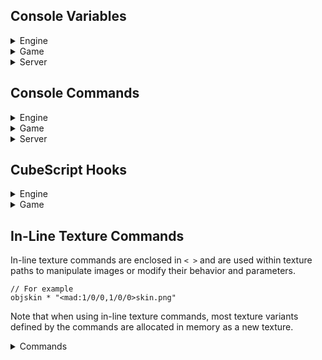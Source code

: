 ## Console Variables

<details>
  <summary>Engine</summary>

| Variable                 | Type               | Min | Default | Max     | Description |
| -------------------------|--------------------|-----|---------|---------|-------------|
| aaenvmap                 | Persistent integer | 0   | 1       | 1       |
| allfaces                 | Integer            | 0   | 0       | 1       | Allows texturing commands to apply the new texture to all the sides of the selected geometry.
| amd_eal_bug              | Integer            | 0   | 0       | 1       |
| amd_pf_bug               | Integer            | 0   | 0       | 1       |
|animationinterpolationtime| Integer            | 0   |  200    |  1000   |
| aodepthformat            | Integer            | 1   | 0       | 0       |
| aoderiv                  | Integer            | -1  | 1       | 1       |
| attachradius             | Integer            | 1   | 100     | 1000    |
| avatarfov                | Integer            | 10  | 40      | 100     | Field of view of the avatar (first person weapon).
| avatarzoomfov            | Integer            | 10  | 25      | 60      | Field of view of the avatar (first person weapon) while zoomed in. Currently read-only.
| batchdecals              | Integer            | 0   |  1      |  1      |
| batchgeom                | Integer            | 0   |  1      |  1      |
| clampsky                 | Integer            | 0   |  1      |  1      |
| compresspng              | Persistent integer | 0   | 9       | 9       |
| compresstga              | Persistent integer | 0   | 1       | 1       |
| connectname              | Persistent string  | N/A | N/A     | N/A     |
| csmcull                  | Integer            | 0   |  1      |  1      |
| csmfarplane              | Integer            | 64  |  1024   |  16384  |
| csminoq                  | Integer            | 0   |  1      |  1      |
| csmnearplane             | Integer            | 1   |  1      |  16     |
| cullparticles            | Integer            | 0   |  1      |  1      |
| dbgalias                 | Integer            | 0   | 4       | 1000    |
| dbgcolmesh               | Integer            | 0   | 0       | 1       |
| dbgdds                   | Integer            | 0   |  0      |  1      |
| dbgexts                  | Integer            | 0   | 0       | 1       |
| dbggrass                 | Integer            | 0   | 0       | 1       |
| dbgmodes                 | Integer            | 0   | 0       | 1       |
| dbgmovie                 | Integer            | 0   | 0       | 1       |
| dbgpcull                 | Integer            | 0   |  0      |  1      |
| dbgpseed                 | Integer            | 0   |  0      |  1      |
| dbgshader                | Integer            | 0   |  1      |  2      |
| dbgsound                 | Integer            | 0   |  0      |  1      |
| dbgstain                 | Integer            | 0   |  0      |  1      |
| dbgubo                   | Integer            | 0   |  0      |  1      |
| dbgvars                  | Integer            | 0   | 0       | 1       |
| debugao                  | Integer            | 0   | 0       | 1       |
| debugbloom               | Integer            | 0   | 0       | 1       |
| debugdepth               | Integer            | 0   | 0       | 1       |
| debuglightscissor        | Integer            | 0   |  0      |  1      |
| debugrefract             | Integer            | 0   | 0       | 1       |
| debugrh                  | Integer            | -1  | 0       | RH_MAXSPLITS*(RH_MAXGRID + 2) |
| debugrsm                 | Integer            | 0   | 0       | 2       |
| debugshadowatlas         | Integer            | 0   | 0       |  3      |
| debugsmaa                | Integer            | 0   | 0       | 5       |
| debugstencil             | Integer            | 0   | 0       | 0xFF    |
| debugtqaa                | Integer            | 0   | 0       | 2       |
| defershaders             | Integer            | 0   |  1      |  1      |
| depthfaillights          | Integer            | 0   |  1      |  1      |
| depthtestlights          | Integer            | 0   |  2      |  2      |
| desktoph                 | Integer            | 1   | 0       | 0       |
| desktopw                 | Integer            | 1   | 0       | 0       |
| dtoutline                | Integer            | 0   |  1      |  1      |
| editcursor               | Integer            | 0   | 1       | 1       |
| editing                  | Integer            | 1   | 0       | 0       |
| entautoviewdist          | Integer            | 0   | 25      | 100     |
| entcamdir                | Persistent integer | 0   | 1       | 1       |
| entdrop                  | Integer            | 0   | 2       | 3       |
| entitysurf               | Integer            | 0   | 0       | 1       |
| entmovingshadow          | Integer            | 0   | 1       | 1       |
| entselradius             | Integer            | 0   | 2       | 10      |
| entselsnap               | Integer            | 0   | 0       | 1       |
| envmapbb                 | Integer            | 0   | 0       | 1       |
| envmapradius             | Integer            | 0   | 128     | 10000   |
| flarecutoff              | Persistent integer | 0   | 1000    | 10000   |
| flaresize                | Persistent integer | 20  | 100     | 500     |
| floatspeed               | Integer            | 1   | 100     | 10000   |
| fogoverlay               | Integer            | 0   | 1       | 1       |
| forcespotlights          | Integer            | 1   |  0      |  0      |
| frametimer               | Integer            | 0   | 0       | 1       |
| fullbright               | Integer            | 0   | 0       | 1       |
| fullbrightlevel          | Integer            | 0   | 160     | 255     |
| fullbrightmodels         | Persistent integer | 0   | 0       | 200     |
| gcolorclear              | Integer            | 0   |  1      |  1      |
| gdepthclear              | Integer            | 0   |  1      |  1      |
| gdepthformat             | Integer            | 1   | 0       | 0       |
| ghasstencil              | Integer            | 1   | 0       | 0       |
| glcompat                 | Integer            | 1   | 0       | 0       |
| glerr                    | Integer            | 0   | 0       | 1       |
| glslversion              | Integer            | 1   | 0       | 0       |
| glversion                | Integer            | 1   | 0       | 0       |
| gpuskel                  | Persistent integer | 0   | 0       | 1       |
| gridlookup               | Integer            | 0   | 0       | 1       |
| hdraccummillis           | Integer            | 1   | 33      | 1000    |
| hdrreduce                | Integer            | 0   | 2       | 2       |
| hidechanges              | Integer            | 0   | 0       | 1       |
| hidehud                  | Integer            | 0   | 0       | 1       |
| hidestats                | Integer            | 0   | 0       | 1       |
| hwcubetexsize            | Integer            | 1   |  0      |  0      |
| hwmaxaniso               | Integer            | 1   |  0      |  0      |
| hwtexsize                | Integer            | 1   |  0      |  0      |
| hwtexunits               | Integer            | 1   |  0      |  0      |
| hwvtexunits              | Integer            | 1   |  0      |  0      |
| intel_mapbufferrange_bug | Integer            | 0   | 0       | 1       |
| intel_texalpha_bug       | Integer            | 0   | 0       | 1       |
| invalidcubeguard         | Integer            | 0   | 1       | 1       |
| lastdisconnectreason     | Read-only string   | N/A | N/A     | N/A     |
| lightpassesused          | Integer            | 1   |  0      |  0      |
| lightsoccluded           | Integer            | 1   |  0      |  0      |
| lightsvisible            | Integer            | 1   |  0      |  0      |
| lighttilealignh          | Integer            | 1   |  16     |  256    |
| lighttilealignw          | Integer            | 1   |  16     |  256    |
| lnblendpower             | Floating point     | 0   | 6.0f    | 1000    |
| lnjittermillis           | Integer            | 0   | 100     | 1000    |
| lnjitterradius           | Integer            | 0   | 3       | 100     |
| lnjitterscale            | Floating point     | 0   | 0.2f    | 10      |
| lnscrollmillis           | Integer            | 1   | 250     | 5000    |
| lnscrollscale            | Floating point     | 0   | 0.05f   | 10      |
| mainmenu                 | Read-only Integer  | 1   | 1       | 0       |
| mapmusic                 | String             | N/A | N/A     | N/A     | Music track of a map. Each time we load a map, this variable is updated with the current map's music track (if available).
| maptitle                 | String             | N/A | "Untitled Map by Unknown" | N/A | Title of a map. Each time we load a map, this variable is updated with the current map's title (if available).
| mastermotd               | String             | N/A | N/A     | N/A     |
| maxdrawbufs              | Integer            | 1   | 0       | 0       |
| maxdualdrawbufs          | Integer            | 1   | 0       | 0       |
| maxfsuniforms            | Integer            | 1   |  0      |  0      |
| maxgrass                 | Integer            | 10  | 10000   | 10000   |
| maxmerge                 | Integer            | 0   | 6       | 12      |
| maxmodelradiusdistance   | Integer            | 10  |  200    |  1000   |
| maxpvsblocker            | Integer            | 1   | 512     | 1<<16   |
| maxskelanimdata          | Integer            | 1   | 192     | 0       |
| maxtexoffset             | Integer            | 1   |  0      |  0      |
| maxtexrectoffset         | Integer            | 1   |  0      |  0      |
| maxvsuniforms            | Integer            | 1   |  0      |  0      |
| mesa_swap_bug            | Integer            | 0   | 0       | 1       |
| mesa_texrectoffset_bug   | Integer            | 0   | 0       | 1       |
| minface                  | Integer            | 0   | 4       | 12      |
| mintexoffset             | Integer            | 1   |  0      |  0      |
| mintexrectoffset         | Integer            | 1   |  0      |  0      |
| mipvis                   | Integer            | 0   | 0       | 1       |
| modelpreviewfov          | Integer            | 10  | 20      | 100     |
| modelpreviewpitch        | Integer            | -90 | -15     | 90      |
| movieaccelblit           | Integer            | 0   | 0       | 1       |
| movieaccelyuv            | Integer            | 0   | 1       | 1       |
| moviedir                 | Persistent string  | N/A | "movie" | N/A     | Similarly to `screenshotdir`, directory to which movies are saved.
| msaadepthblit            | Integer            | 0   | 0       | 1       |
| msaalight                | Integer            | 1   | 0       | 0       |
| msaamaxcolortexsamples   | Integer            | 1   | 0       | 0       |
| msaamaxdepthtexsamples   | Integer            | 1   | 0       | 0       |
| msaamaxsamples           | Integer            | 1   | 0       | 0       |
| msaaminsamples           | Integer            | 1   | 0       | 0       |
| msaasamples              | Integer            | 1   | 0       | 0       |
| numcpus                  | Integer            | 1   | 1       | 16      |
| numoctaents              | Integer            | 1   | 0       | 0       |
| octaentsize              | Integer            | 0   | 64      | 1024    |
| oqdist                   | Integer            | 0   |  256    |  1024   |
| oqdynent                 | Integer            | 0   |  1      |  1      |
| oqfrags                  | Integer            | 0   |  8      |  64     |
| oqgeom                   | Integer            | 0   |  1      |  1      |
| oqlights                 | Integer            | 0   |  1      |  1      |
| oqmm                     | Integer            | 0   |  4      |  8      |
| oqvol                    | Integer            | 0   |  1      |  1      |
| oqwait                   | Integer            | 0   |  1      |  1      |
| outline                  | Integer            | 0   |  0      |  1      |
| paintblendmapdelay       | Integer            | 1   | 500     | 3000    |
| paintblendmapinterval    | Integer            | 1   | 30      | 3000    |
| passthroughcube          | Integer            | 0   | 1       | 1       |
| passthroughent           | Integer            | 0   | 1       | 1       |
| passthroughsel           | Integer            | 0   | 0       | 1       |
| physinterp               | Integer            | 0   | 1       | 1       |
| printvbo                 | Integer            | 0   | 0       | 1       |
| progressbackground       | Integer            | 0   | 0       | 1       |
| pvsleafsize              | Integer            | 1   | 64      | 1024    |
| ragdollairfric           | Floating point     | 0   | 0.996f  | 1       |
| ragdollbodyfric          | Floating point     | 0   | 0.95f   | 1       |
| ragdollbodyfricscale     | Floating point     | 0   | 2       | 10      |
| ragdollconstrain         | Integer            | 1   | 7       | 100     |
| ragdollexpireoffset      | Integer            | 0   | 2500    | 30000   |
| ragdolleyesmooth         | Floating point     | 0   | 0       | 1       |
| ragdolleyesmoothmillis   | Integer            | 1   | 1       | 10000   |
| ragdollgravity           | Floating point     | 0   | 198.0f  | 200     |
| ragdollgroundfric        | Floating point     | 0   | 0.8f    | 1       |
| ragdollrotfric           | Floating point     | 0   | 0.85f   | 1       |
| ragdollrotfricstop       | Floating point     | 0   | 0.1f    | 1       |
| ragdolltimestepmax       | Integer            | 1   | 10      | 50      |
| ragdolltimestepmin       | Integer            | 1   | 5       | 50      |
| ragdollunstick           | Floating point     | 0   | 10      | 1e3f    |
| ragdollwaterexpireoffset | Integer            | 0   | 4000    | 30000   |
| ragdollwaterfric         | Floating point     | 0   | 0.85f   | 1       |
| replayparticles          | Integer            | 0   |  1      |  1      |
| rhclipgrid               | Integer            | 0   | 1       | 1       |
| rhdynmm                  | Integer            | 0   | 0       | 1       |
| rhdyntex                 | Integer            | 0   | 0       | 1       |
| rhinoq                   | Integer            | 0   |  1      |  1      |
| rsmcull                  | Integer            | 0   | 1       | 1       |
| savebak                  | Persistent integer | 0   | 2       | 2       | Controls whether `.bak` files (backups) of the map we are editing are saved at each map save (`/savemap`).
| scaledds                 | Integer            | 0   |  2      |  4      |
| screenshotdir            | Persistent string  | N/A | "screenshot" | N/A| Directory to which screenshots are saved (`*/screenshot`).
| screenshotformat         | Persistent integer | 0   | IMG_PNG | NUMIMG-1|
| screenshotquality        | Persistent integer | 0   | 97      | 100     |
| sdl_xgrab_bug            | Integer            | 0   | 0       | 1       |
| selectcorners            | Integer            | 0   | 0       | 1       |
| selectionsurf            | Integer            | 0   | 0       | 1       |
| serverip                 | String             | N/A | N/A     | N/A     |
| serveruprate             | Integer            | 0   |  0      |2147483647|
| showentradius            | Integer            | 0   | 1       | 1       |
| showsky                  | Integer            | 0   |  1      |  1      |
| smaa4x                   | Integer            | 1   | 0       | 0       |
| smaas2x                  | Integer            | 1   | 0       | 0       |
| smaat2x                  | Integer            | 1   | 0       | 0       |
| smbbcull                 | Integer            | 0   |  1      |  1      |
| smborder                 | Integer            | 0   |  3      |  16     |
| smborder2                | Integer            | 0   |  4      |  16     |
| smdistcull               | Integer            | 0   |  1      |  1      |
| smdynshadow              | Integer            | 0   |  1      |  1      |
| sminoq                   | Integer            | 0   |  1      |  1      |
| smmaxsize                | Integer            | 1   |  384    |  1024   |
| smminradius              | Integer            | 0   |  16     |  10000  |
| smminsize                | Integer            | 1   |  96     |  1024   |
| smnodraw                 | Integer            | 0   |  0      |  1      |
| smnoshadow               | Integer            | 0   |  0      |  1      |
| smquery                  | Integer            | 0   |  1      |  1      |
| smsidecull               | Integer            | 0   |  1      |  1      |
| smused                   | Integer            | 1   |  0      |  0      |
| smviscull                | Integer            | 0   |  1      |  1      |
| softexplosion            | Persistent integer | 0   | 0       | 1       |
| softexplosionblend       | Integer            | 1   | 16      | 64      |
| statrate                 | Integer            | 1   | 200     | 1000    |
| stereo                   | Integer            | 0   |  1      |  1      |
| testtags                 | Integer            | 0   | 0       | 1       |
| testtricol               | Integer            | 0   | 0       | 2       |
| textinputfilter          | Integer            | 0   | 5       | 1000    |
| thirdperson              | Integer            | 0   | 0       | 2       |
| tqaaresolvegather        | Integer            | 1   | 0       | 0       |
| usedds                   | Integer            | 0   |  1      |  1      |
| usetexcompress           | Integer            | 1   | 0       | 0       |
| usetexgather             | Integer            | 1   | 0       | 0       |
| useubo                   | Integer            | 1   | 0       | 0       |
| usevdelta                | Integer            | 1   | 0       | 0       |
| volderiv                 | Integer            | -1  |  1      |  1      |
| waterlod                 | Persistent integer | 0   | 1       | 3       |
| waterreflectstep         | Persistent integer | 1   | 32      | 10000   |
| watersubdiv              | Persistent integer | 0   | 2       | 3       |
| wireframe                | Integer            | 0   | 0       | 1       |
| zoom                     | Integer            | -1  | 0       | 1       |
| tqaa,                    | Persistent integer | 0   | 0       | 1       |
| tqaamovemask             | Persistent integer | 0   | 1       | 1       |
| fxaa                     | Persistent integer | 0   | 0       | 1       |
| fxaaquality              | Persistent integer | 0   | 1       | 3       |
| fxaagreenluma            | Persistent integer | 0   | 0       | 1       |
| smaa                     | Persistent integer | 0   | 0       | 1       |
| smaaspatial              | Persistent integer | 0   | 1       | 1       |
| smaaquality              | Persistent integer | 0   | 2       | 3       |
| smaacoloredge            | Persistent integer | 0   | 0       | 1       |
| smaagreenluma            | Persistent integer | 0   | 0       | 1       |
| smaadepthmask            | Integer            | 0   | 1       | 1       |
| smaastencil              | Integer            | 0   | 1       | 1       |
| blendpaintmode           | Integer            | 0   | 0       | 5       |
| blendtexsize             | Peristent Integer  | 0   | 9       | 11      |
| rate                     | Integer            | 0   | 0       | 1024    |
| throttle_interval,       | Integer            | 0   | 5       | 30      |
| throttle_accel           | Integer            | 0   | 2       | 32      |
| throttle_decel           | Integer            | 0   | 2       | 32      |
| maxcon                   | Persistent integer | 10  | 200     | 1000    |
VARNP(dynlights, usedynlights, 0, 1, 1);
| grassanimmillis          | Read-only integer  | 0   | 3000    | 60000   |
| grassscale               | Read-only integer  | 1   | 2       | 64      |
| relativemouse            | Integer            | 1   | 1       | 0       |
| relativemouse            | Persistent integer | 0   | 1       | 1       |
| fullscreen               | Persistent integer | 0   | 1       | 1       |
| confilter                | Persistent hex integer | 0   | 0xFFC4C0 | 0xFFFFFF |
| fullconfilter            | Persistent hex integer | 0   | 0xFFFFFF | 0xFFFFFF |
| miniconfilter            | Persistent hex integer | 0   | 0        | 0xFFFFFF |

</details>

<details>
  <summary>Game</summary>

| Variable            | Type               | Min | Default | Max               | Description |
| --------------------|--------------------|-----|---------|-------------------|-------------|
| aidebug             | Integer            | 0   | 0       | 6                 |
| aiforcegun          | Integer            | -1  | -1      | Max weapons       | Forces the bots to use the specified weapon (offline mode only).
| allycrosshair       | Persistent Integer | 0   | 1       | 1                 | Controls whether the ally crosshair appears while the player is aiming at an ally.
| animoverride        | Integer            |-1   | 0       | Max animations    | Imposes the specified animation on all animated entities.
| autoauth            | Persistent integer | 0   | 1       | 1                 |
| autoswitch          | Persistent integer | 0   | 1       | 1                 | Whether we automatically switch to a newly acquired weapon that was not previously in our arsenal.
| blood               | Persistent integer | 0   | 1       | 1                 | Enables or disables blood particles.
| chatsound           | Persistent integer | 0   | 1       | 1                 | Enables or disables the chat beep sound.
| deadpush            | Persistent integer | 1   | 2       | 20                | Determines the amount by which the push on players' corpses is multiplied when the final hit is delivered.
| deathfromabove      | Persistent integer | 0   | 1       | 1                 | Determines whether or not the camera should look down on the player's corpse when they are dead.
| dropwaypoints       | Integer            | 0   | 0       | 1                 | When enabled (set to 1), waypoints will be dropped for bots to follow wherever the player walks.
| footstepssound      | Persistent integer | 0   | 1       | 1                 | Controls whether or not footstep sounds are played.
| forceplayermodels   | Persistent integer | 0   | 0       | 1                 | If enabled (set to 1), all player models will be forced to have the same appearance.
| gore                | Persistent integer | 0   | 1       | 1                 | Determines whether or not players explode into a bunch of giblets when they are killed by an absurd amount of damage.
| goreeffect          | Persistent integer | N/A | N/A     | N/A               | Type of gore effect.
| hidedead            | Persistent integer | 0   | 0       | 1                 | Controls whether players immediately disappear after being killed.
| highlightscore      | Persistent integer | 0   | 1       | 1                 | Controls whether or not our client should be highlighted on the scoreboard.
| hitcrosshair        | Persistent integer | 0   | 400     | 1000              | Controls the duration, in milliseconds, for which the hit crosshair is visible after hitting an enemy.
| hitsound            | Persistent integer | 0   | 0       | 2                 | Determines whether a sound is played every time we hit a player.
| hudgun              | Persistent integer | 0   | 1       | 1                 | Controls whether the first-person weapon and arms are rendered or not.
| hudgunsway          | Persistent integer | 0   | 1       | 1                 | Controls whether the first-person weapon sways when moving or remains steady.
| itemtrans           | Persistent integer | 0   | 1       | 1                 | Determines the rendering behavior of unavailable items. When set to 1, unavailable items will appear transparent. When set to 0, unavailable items will not be rendered at all.
| killsound           | Persistent integer | 0   | 1       | 2                 | Determines whether a ping sound is played every time we kill a player.
| maxradarscale       | Persistent integer | 0   | 1024    | 10000             |
| minimapalpha        | Persistent float   | 0   | 1       | 1                 |
| minradarscale       | Persistent integer | 0   | 384     | 10000             |
| muzzleflash         | Persistent integer | 0   | 1       | 1                 | Determines whether the muzzle flash particle of the gun will appear or not when shooting.
| playercolor         | Persistent integer | 0   | 4       | Max colors        | Specifies the color of the player's skin.
| playercolorblue     | Persistent integer | 0   | 0       | Max blue colors   | Specifies the skin color of the player on Team Aesir.
| playercolorred      | Persistent integer | 0   | 0       | Max red colors    | Specifies the skin color of the player on Team Vanir.
| playermodel         | Persistent integer | 0   | 0       | Max player models | Specifies the player model our player should use.
| playersearch        | Persistent integer | 0   | 3       | 10                |
| playheadshotsound   | Persistent integer | 0   | 1       | 2                 | Determines whether headshots will produce a distinct sound.
| radarteammates      | Persistent integer | 0   | 1       | 1                 | Determines whether teammates are visible in the radar.
| ragdoll             | Persistent integer | 0   | 1       | 1                 | Allows enabling or disabling ragdoll physics for models that support them.
| ragdollfade         | Persistent integer | 0   | 400     | 5000              | Represents the duration in milliseconds that ragdolls take to fade completely.
| ragdollmillis       | Persistent integer | 0   | 10000   | 300000            | Determines the duration in milliseconds for which ragdolls remain visible before they start to fade.
| regensound          | Persistent integer | 0   | 1       | 1                 | Controls whether or not a sound is played while players regenerate health.
| showclientnum       | Persistent integer | 0   | 1       | 1                 | Controls whether to display the client number of players on the scoreboard or not.
| showconnecting      | Persistent integer | 0   | 1       | 1                 | Controls whether or not to display connecting players on the scoreboard.
| showmodeinfo        | Persistent integer | 0   | 1       | 1                 | Controls whether or not a console message is displayed, showing gamemode and mutators information at the start of the game.
| showping            | Persistent integer | 0   | 1       | 1                 | Controls whether to display the ping of players on the scoreboard or not.
| showpj              | Persistent integer | 0   | 1       | 1                 | Controls whether to display the PJ (packet jump) of players on the scoreboard or not.
| showservinfo        | Persistent integer | 0   | 1       | 1                 | Controls whether to display server information such as server name and IP on the scoreboard.
| showspectators      | Persistent integer | 0   | 1       | 1                 | Controls whether a list of spectators should be displayed on the scoreboard or not.
| showwaypoints       | Persistent integer | 0   | 1       | 1                 | Controls the visibility of bot waypoints.
| showwaypointsradius | Persistent integer | 0   | 200     | 10000             |
| smoothdist          | Persistent integer | 0   | 32      | 64                |
| smoothmove          | Persistent integer | 0   | 75      | 100               |
| specmode            | Integer            | 0   | 0       | 2                 | Controls which spectator mode is enabled (free roam, following in first person or third person).
| swayrollfactor      | Floating point     | 1   | 3       | 30                | Multiplies the camera roll by the specified amount and applies it to the first-person weapon and arms.
| swayside            | Floating point     | 0   | 0.06f   | 1                 | Determines the amount of side sway for the first-person weapon.
| swaystep            | Floating point     | 1   | 39.2f   | 1                 |
| swayup              | Floating point     | -1  | 0.11f   | 1                 | Controls the amount of vertical sway that affects our first-person avatar.
| teamcolortext       | Persistent integer | 0   | 1       | 1                 | Controls whether console messages use team colors for player names or not.
| teleteam            | Integer            | 0   | 1       | 1                 | Whether or not to disable teleports in team modes.
| testanims           | Integer            | 0   | 0       | 1                 | If set to 1, this variables operates similarly to "/thirdperson 2", but the yaw of our player is locally unchanged to facilitate animation testing.
| testpitch           | Integer            | -90 | 0       | 90                | Sets player model pitch to the specified number.

</details>

<details>
  <summary>Server</summary>

| Variable             | Type                 | Min | Default             | Max        | Description|
| ---------------------|----------------------|-----|---------------------|------------|------------|
| adminpass            | String               | N/A | N/A                 | N/A        | Allows you to gain administrator privileges by `/setmaster password_here`.
| autorecorddemo       | Integer              | 0   | 0                   | 1          | Whether or not to enable server-side demo recording automatically for every match (0 = always, 1 = when requested).
| botnames             | String               | N/A | N/A                 | N/A        | Generates a list of the bot names used in a server.
| ctftkpenalty         | Integer              | 0   | 1                   | 1          | Whether or not teamkilling the flag runner in CTF should disallow the teamkiller from picking up the flag.
| demodir              | Persistent string    | N/A | N/A                 | N/A        | Sets the directory to which demos are saved.
| lockmaprotation      | Integer              | N/A | N/A                 | N/A        | Whether or not to allow players to vote on maps not in the rotation (0 = any vote, 1 = master votes only, 2 = administrator votes only).
| mastername           | String               | N/A | master.tesseract.gg | N/A        | Sets the master server address.
| masterport           | Integer              | 1   | 41999               | 0xFFFF     | Sets the master server port.
| maxclients           | Integer              | 0   | 8                   | 128        | Max players a server can accept.
| maxdupclients        | Integer              | 0   | 0                   | 128        | Maximum number of duplicate clients allowed on a server.
| maxdemos             | Integer              | 0   | 5                   | 25         | Max demos a server can store.
| maxdemosize          | Integer              | 0   | 16                  | 31         | Max size of a demo.
| modifiedmapspectator | Integer              | 0   | 1                   | 2          | Whether or not to automatically spectate players who are playing on a modified version of the current map.
| overtime             | Integer              | 0   | 1                   | 1          | Whether or not overtime is enabled for matches.
| persistteams         | Integer              | 0   | 1                   | 1          | Whether or not teams should persist across matches and avoid autobalancing.
| publicserver         | Integer              | 0   | 1                   | 2          | Level of freedom in the server: when set to 0, allows `/setmaster 1` and locked/private modes. When set to 1, can only gain master by `/auth` or administrator privileges, and does not allow locked/private modes. When set to 2, allows `/setmaster 1` but disallows private modes.
| restrictdemos        | Integer              | 0   | 1                   | 1          | Controls whether administrator privileges are necessary to record a demo.
| restrictgamespeed    | Integer              | 0   | 1                   | 1          | Controls whether master privileges are necessary to change game speed.
| restrictpausegame    | Integer              | 0   | 1                   | 1          | Controls whether master privileges are necessary to pause the current game.
| serverauth           | String               | N/A | N/A                 | N/A        | Domain to use for local authkeys to the server so people can authenticate by `/auth domain_here`; the string must not be empty and should be unique to your server.
| serverbotbalance     | Integer              | 0   | 1                   | 1          | Enables automatic team balancing for bots if 1 and disables it if 0. Only privileged or local players can use this command.
| serverbotlimit       | Integer              | 0   | 8                   | 32         | Max number of bots a server can accept.
| serverip             | String               | N/A | N/A                 | N/A        | Sets the server IP.
| servermotd           | String               | N/A | N/A                 | N/A        | Optional console message to send to players on connect.
| servername           | String               | N/A | N/A                 | N/A        | Name of the server which is primarily displayed on the server browser. In Tesseract this variable is `serverdesc`.
| serverpass           | String               | N/A | N/A                 | N/A        | Optional password required to connect to the server.
| serverport           | Integer              | 0   | 4200                | 0xFFFF     | Specifies the port the server we are hosting should bind/listen to.
| serveruprate         | Integer              | 0   | 0                   | 2147483647 |
| spectatorchat        | Integer              | 0   | 0                   | 1          | Whether or not chat messages sent by spectators should be visible to players. When 0, spectators are allowed to chat with players (default); when 1, spectators are only allowed to chat with other spectators.
| updatemaster         | Integer              | 0   | 1                   | 1          | Toggles whether or not the server should report to the master server.

</details>

## Console Commands

<details>
  <summary>Engine</summary>
  Coming soon™
</details>

<details>
  <summary>Game</summary>

| Command                 | Arguments  | Description
| ------------------------|------------|---------------------
| allowthirdperson        | N/A        | Command that returns a boolean value: 1 if `thirdperson` is allowed, 0 if not.
| auth                    |
| authkey                 |
| authkick                |
| botadd                  | 1          | Adds a bot with a random player model and name, using the skill level specified as the first argument. It can be used offline or by players with a certain level of privilege on the server.
| botbalance              |
| botdel                  | N/A        | Kicks the most recent bot that was added. It can be used offline or by players with a certain level of privilege on the server.
| botlimit                |            |
| checkmaps               |            |
| clearbans               | N/A        | Clears every ban that has been issued. Bans are automatically cleared when a server is empty.
| cleardemos              | N/A        | Clears all demos saved in a server.
| clearwaypoints          | N/A        | Clears all waypoints without needing to reload a map.
| clearwpcache            |            | Clears waypoints cache.
| cycleweapon             |            |
| dauth                   |            |
| dauthkick               |            |
| delselwaypoints         | N/A        | Clears waypoints inside grid selection.
| dropflag                | N/A        | Drops the flag we are holding in CTF modes.
| follow                  | N/A        |
| gamespeed               |            |
| genauthkey              |            |
| getaccuracy             |            |
| getclientammo           |            |
| getclientcolor          |            |
| getclientcolorname      |            |
| getclientdeaths         |            |
| getclientfrags          |            |
| getclienthealth         |            |
| getclientmaxhealth      |            |
| getclientmodel          |            |
| getclientname           |            |
| getclientnum            |            |
| getclientpowerup        |            |
| getclientpowerupmillis  |            |
| getclientprivilege      |            |
| getclientscore          |            |
| getclientshield         |            |
| getclientteam           |            |
| getclientweapon         |            |
| getdeaths               |            |
| getdemo                 |            |
| getflags                |            |
| getfollow               |            |
| getfrags                |            |
| getkillfeedactor        |            |
| getkillfeedcrit         |            |
| getkillfeedtarget       |            |
| getkillfeedweap         |            |
| getmap                  | N/A        | Downloads the map that is available on the server if it has been sent with `sendmap`. Only used in the map editor.
| getmastermode           |            |
| getmastermodename       |            |
| getmode                 |            |
| getmodename             |            |
| getmodeprettyname       |            |
| getmutators             |            |
| getmutdesc              |            |
| getname                 |            |
| getnextmode             |            |
| getnextmutators         |            |
| getplayercolor          |            |
| getscorelimit           |            |
| getservauth             |            |
| getservdesc             |            |
| getteam                 |            |
| getteamname             |            |
| getteamscore            |            |
| gettotaldamage          |            |
| gettotalshots           |            |
| getweapon               |            |
| goto                    |            |
| gotosel                 |            |
| hasauthkey              |            |
| hashpwd                 |            |
| ignore                  |            |
| intermission            | N/A        | Returns a boolean value: 1 if the game has ended (intermission), 0 if not.
| isadmin                 |            |
| isai                    |            |
| isauth                  |            |
| isdead                  |            |
| isignored               |            |
| islagged                |            |
| ismaster                |            |
| isspectator             |            |
| kick                    |            |
| listclients             |            |
| listdemos               |            |
| loadwaypoints           |            |
| loopscoreboard          |            |
| map                     |            |
| mastermode              |            |
| melee                   | N/A        | Performs a melee attack.
| mode                    |            |
| movewaypoints           |            |
| mutator                 |            |
| mute                    |            |
| name                    |            |
| nextfollow              |            |
| nextweapon              |            |
| numscoreboard           |            |
| paused                  |            |
| pausegame               |            |
| prettygamespeed         |            |
| primary                 | N/A        | Fires the primary fire of the selected weapon. In other Cube games, this command is usually replaced with `shoot`. If used when dead, the player is also respawned.
| recorddemo              |            |
| refreshscoreboard       |            |
| registertip             |            |
| respawn                 | N/A        | Respawns our client if the spawn delay has expired.
| sauth                   |            |
| sauthkick               |            |
| saveauthkeys            |            |
| savewaypoints           |            |
| say                     |            |
| sayteam                 |            |
| scoreboardhighlight     |            |
| scoreboardmap           |            |
| scoreboardmode          |            |
| scoreboardmultiplayer   |            |
| scoreboardping          |            |
| scoreboardpj            |            |
| scoreboardservinfo      |            |
| scoreboardshowclientnum |            |
| scoreboardshowfrags     |            |
| scoreboardstatus        |            |
| scoreboardtime          |            |
| secondary               | N/A        | Fires the secondary fire of the selected weapon. If used when dead, the player is also respawned.
| sendmap                 | N/A        | Sends the map to the server so that it can be downloaded with `getmap`.
| servcmd                 |            |
| servinfoicon            |            |
| servinfomastermode      |            |
| servinfomastermodename  |            |
| servinfomode            |            |
| servinfomodename        |            |
| servinfotime            |            |
| setmaster               |            |
| setteam                 |            |
| setweapon               |            |
| spectating              | N/A        | Returns a boolean value: 1 if our client is spectating, 0 if not.
| spectator               |            |
| stopdemo                |            |
| suicide                 | N/A        | Immediately kills our player.
| taunt                   | N/A        | Plays the current character's taunt animation and voice line if available.
| team                    |            |
| timeremaining           |            |
| unignore                |            |
| unmute                  |            |
| useitem                 |            |
| weapon                  |            |
| whisper                 |            |

</details>

<details>
  <summary>Server</summary>

| Command           | Arguments  | Description
| ------------------|------------|---------------------
| adduser           | 4          |
| clearipbans       | N/A        | Forgets about all of the issued IP bans.
| clearusers        | N/A        |
| ipban             | 1          | Issues an IP ban.
| maprotation       | 4          | Defines server's map rotation.
| maprotationreset  | N/A        | Resets map rotation in a server.
| startlistenserver | N/A        | Starts a listen server from within a running game client.
| stoplistenserver  | N/A        | Stops a listen server from within a running game client.
| teamkillkick      | 3          | Specifies the gamemode in which the teamkill limit is used, the maximum number of teamkills a player is allowed to commit and the duration of teamkill auto-kicks.
| teamkillkickreset | N/A        | Removes automatic kicks triggered by an excessive amount of teamkills (specified with `teamkillkick`).

</details>

## CubeScript Hooks

<details>
  <summary>Engine</summary>

| Name              | Description
| ------------------|----------------------------------------------------------------------------------------------------|
| resetgl           | Triggers when we apply settings changes and we need to reset OpenGL.                               |
| resetshaders      | Triggers when we apply settings changes and we need to reset the shaders.                          |
| resetsound        | Triggers when we apply settings changes and we need to reset audio.                                |

</details>

<details>
  <summary>Game</summary>

| Name              | Description
| ------------------|----------------------------------------------------------------------------------------------------|
| on_connect        | Triggers every time our client successfully connects to a server, being it local or not.           |
| on_death          | Triggers each time our client dies.                                                                |
| on_disconnect     | Triggers every time our client disconnects from a server, being it local or not.                   |
| on_edittoggle     | Triggers when we enter edit mode (originally `edittoggled`).                                       |
| on_intermission   | Triggers when a game ends and intermission starts (originally `intermission`).                     |
| on_kill           | Triggers when our client kills another.                                                            |
| on_killfeed       | Triggers each time a player dies.                                                                  |
| on_mainmenutoggle | Triggers when the main menu is opened (usually by pressing "ESC") (originally `mainmenutoggled`).  |
| on_mapstart       | Triggers when a map has finished loading (originally `mapstart`).                                  |
| on_spawn          | Triggers when our client spawns.                                                                   |
| on_suicide        | Triggers each time we kill our own player.                                                         |
| on_teamkill       | Triggers each time we kill an ally.                                                                |

</details>

## In-Line Texture Commands

In-line texture commands are enclosed in `< >` and are used within texture paths to manipulate images or modify their behavior and parameters.   
```
// For example
objskin * "<mad:1/0/0,1/0/0>skin.png"
```
Note that when using in-line texture commands, most texture variants defined by the commands are allocated in memory as a new texture.

<details>
  <summary>Commands</summary>

| Command           | Arguments                        | Description
| ------------------|----------------------------------|--------------------------------------------------------------------------------------------------------------------------------------------------------------------------------|
| mad               | 2 (multiply[r/g/b], add[r/g/b])  | Applies a multiply/add operation to the image's color channels.
| intmul            | 1 (color)                        | Applies a multiply operation on the image's color channels based on an integer color.
| colourify / colorify | 2 (color[r/g/b], weight[r/g/b])  | Adjusts the color channels of the texture based on a specified `color` and `weight` vectors.
| colourmask / colormask         | 2 (color1[r/g/b], color2[r/g/b]) | Blends two colors (`color1` and `color2`) based on the alpha channel of each pixel in the image.
| invert            | 0                                | Inverts the color channels of the image.
| normal            | 1 (emphasis)                     | Generates a normal map with specified `emphasis`.
| dup               | 2                                | Duplicates the color value from one channel to another within an image.
| offset            | 2 (x, y)                         | Offsets the image by `x` and `y` parameters.
| rotate            | 1 (rotation)                     | Rotates the texture by 90 * `rotation` degrees when the value ranges from 0 to 3 (0 - 270 degrees). Values ranging from 4 to 7 flip or transpose the texture.
| reorient          | 3 (flipx, flipy, swap)           | Reorients the image: flips the X axis if `flipx` is greater than 0, flips the Y axis if `flipy` is greater than 0. Swaps the axes if `swap` is greater than 0.
| crop              | 4 (x, y, w, h)                   | Crops the image.
| mix               | 4                                | Mixes the channels of the image.
| grey / gray       | 0                                | Converts the image to grayscale.
| blur              | 2 (emphasis, repeat)             | Blurs the image by specified `emphasis`, iterating through `repeat`.
| fade              | 1 (opacity)                      | Multiplies the alpha channel of the image by `opacity`.
| premul            | 0                                | Premultiplies the color channels of the image by the alpha channel.
| agrad             | 4 (left, bottom, right, top)     | Adjusts the alpha gradient of the image with each argument, ranging from 0 to 1, representing the percentage by which the gradient from each side expands toward the opposite.
| arem              | 0                                | Removes the alpha channel from the image.
| blend             | 2 (path/to/source, path/to/mask) | Blends two textures together. Uses an optional mask texture.
| thumbnail         | 2 (w, h)                         | Scales the image to a thumbnail size with width `w` and height `h`.
| dds               | 1 (scale)                        | Compresses the image by generating a DDS file.
| compress          | 1 (scale)                        | Compresses the image by generating a DDS file.
| nocompress        | 0                                |
| animate           | 5 (ms, w, h, throb, skip)        | Enables spritesheet animation for the texture. `ms` is the delay (in milliseconds) between each frame. `w` is the number of horizontal frames in the spritesheet, while `h` the number of vertical frames in the spritesheet. If `throb` is greater than 0, the animation plays forward and then reverses. `skip` specifies the number of frames to skip, from the start when positive or from the end when negative.
| mirror            | 0                                | Mirrors the texture.
| noswizzle         | 0                                |

</details>
